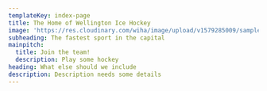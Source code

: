 ```yaml
---
templateKey: index-page
title: The Home of Wellington Ice Hockey
image: 'https://res.cloudinary.com/wiha/image/upload/v1579285009/samples/sheep.jpg'
subheading: The fastest sport in the capital
mainpitch:
  title: Join the team!
  description: Play some hockey
heading: What else should we include
description: Description needs some details
---
```


